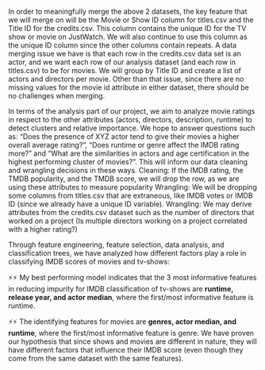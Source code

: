 In order to meaningfully merge the above 2 datasets, the key feature that we will merge on will be the Movie or Show ID column for titles.csv and the Title ID for the credits.csv. This column contains the unique ID for the TV show or movie on JustWatch. 
We will also continue to use this column as the unique ID column since the other columns contain repeats. A data merging issue we have is that each row in the credits.csv data set is an actor, and we want each row of our analysis dataset (and each row in titles.csv) to be for movies. 
We will group by Title ID and create a list of actors and directors per movie. Other than that issue, since there are no missing values for the movie id attribute in either dataset, there should be no challenges when merging.

In terms of the analysis part of our project, we aim to analyze movie ratings in respect to the other attributes (actors, directors, description, runtime) to detect clusters and relative importance. We hope to answer questions such as: “Does the presence of XYZ actor tend to give their movies a higher overall average rating?”, “Does runtime or genre affect the IMDB rating more?” and “What are the similarities in actors and age certification in the highest performing cluster of movies?”. This will inform our data cleaning and wrangling decisions in these ways. 
Cleaning: If the IMDB rating, the TMDB popularity, and the TMDB score, we will drop the row, as we are using these attributes to measure popularity
Wrangling: We will be dropping some columns from titles.csv that are extraneous, like IMDB votes or IMDB ID (since we already have a unique ID variable). 
Wrangling: We may derive attributes from the credits.csv dataset such as the number of directors that worked on a project (Is multiple directors working on a project correlated with a higher rating?)


Through feature engineering, feature selection, data analysis, and classification trees, we have analyzed how different factors play a role in classifying IMDB scores of movies and tv-shows: 

⚡⚡ My best performing model indicates that the 3 most informative features in reducing impurity for IMDB classification of tv-shows are **runtime, release year, and actor median**, where the first/most informative feature is runtime. 

⚡⚡ The identifying features for movies are **genres, actor median, and runtime**, where the first/most informative feature is genre. We have proven our hypothesis that since shows and movies are different in nature, they will have different factors that influence their IMDB score (even though they come from the same dataset with the same features). 

